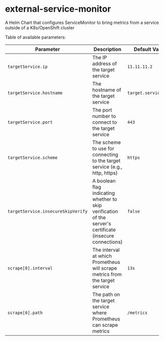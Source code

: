 # external-service-monitor
A Helm Chart that configures ServiceMonitor to bring metrics from a service outside of a K8s/OpenShift cluster

Table of available parameters:

| Parameter                          | Description                                                                                               | Default Value         |
|------------------------------------|-----------------------------------------------------------------------------------------------------------|-----------------------|
| `targetService.ip`                 | The IP address of the target service                                                                      | `11.11.11.2`          |
| `targetService.hostname`           | The hostname of the target service                                                                        | `target.service.com`  |
| `targetService.port`               | The port number to connect to the target service                                                          | `443`                 |
| `targetService.scheme`             | The scheme to use for connecting to the target service (e.g., http, https)                                | `https`               |
| `targetService.insecureSkipVerify` | A boolean flag indicating whether to skip verification of the server's certificate (insecure connections) | `false`               |
| `scrape[0].interval`               | The interval at which Prometheus will scrape metrics from the target service                              | `13s`                 |
| `scrape[0].path`                   | The path on the target service where Prometheus can scrape metrics                                        | `/metrics`            |
